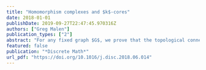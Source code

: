```yaml
---
title: "Homomorphism complexes and $k$-cores"
date: 2018-01-01
publishDate: 2019-09-27T22:47:45.970316Z
authors: ["Greg Malen"]
publication_types: ["2"]
abstract: "For any fixed graph $G$, we prove that the topological connectivity of the graph homomorphism complex Hom$(G,K_m)$ is at least $m-D(G)-2$, where $D(G)=\\max_{H\\subseteq G}\\delta(H)$"
featured: false
publication: "*Discrete Math*"
url_pdf: "https://doi.org/10.1016/j.disc.2018.06.014"
---
```

